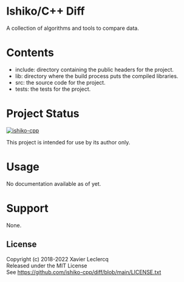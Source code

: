 # Ishiko/C++ Diff

A collection of algorithms and tools to compare data.

# Contents

- include: directory containing the public headers for the project.
- lib: directory where the build process puts the compiled libraries.
- src: the source code for the project.
- tests: the tests for the project.

# Project Status

[![ishiko-cpp](https://circleci.com/gh/ishiko-cpp/diff.svg?style=shield)](https://circleci.com/gh/ishiko-cpp/diff)

This project is intended for use by its author only.

# Usage

No documentation available as of yet.

# Support

None.

## License

Copyright (c) 2018-2022 Xavier Leclercq\
Released under the MIT License\
See https://github.com/ishiko-cpp/diff/blob/main/LICENSE.txt
